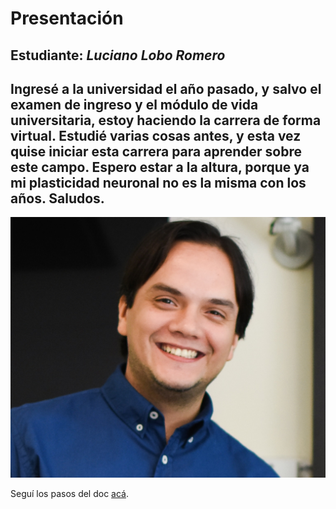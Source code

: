 # Presentación

## Estudiante: _Luciano Lobo Romero_

## Ingresé a la universidad el año pasado, y salvo el examen de ingreso y el módulo de vida universitaria, estoy haciendo la carrera de forma virtual. Estudié varias cosas antes, y esta vez quise iniciar esta carrera para aprender sobre este campo. Espero estar a la altura, porque ya mi plasticidad neuronal no es la misma con los años. Saludos.

![mi foto](Luciano.jpg)

Seguí los pasos del doc [acá](https://docs.google.com/document/d/e/2PACX-1vTNHQ5dzaVFhKPd4UxLOGhZa9Ix_bDgpyIftq4gqzz7674dHmHkcH2oH9TpQ_TsghZkiSPBoUm2ftzM/pub).
